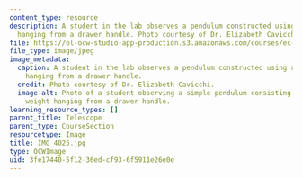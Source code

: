 ```yaml
---
content_type: resource
description: A student in the lab observes a pendulum constructed using a metal weight
  hanging from a drawer handle. Photo courtesy of Dr. Elizabeth Cavicchi.
file: https://ol-ocw-studio-app-production.s3.amazonaws.com/courses/ec-050-recreate-experiments-from-history-inform-the-future-from-the-past-galileo-january-iap-2010/3fe174405f1236edcf936f5911e26e0e_IMG_4025.jpg
file_type: image/jpeg
image_metadata:
  caption: A student in the lab observes a pendulum constructed using a metal weight
    hanging from a drawer handle.
  credit: Photo courtesy of Dr. Elizabeth Cavicchi.
  image-alt: Photo of a student observing a simple pendulum consisting of a metal
    weight hanging from a drawer handle.
learning_resource_types: []
parent_title: Telescope
parent_type: CourseSection
resourcetype: Image
title: IMG_4025.jpg
type: OCWImage
uid: 3fe17440-5f12-36ed-cf93-6f5911e26e0e
---
```

